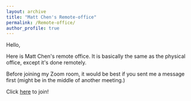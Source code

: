 ```yaml
---
layout: archive
title: "Matt Chen's Remote-office"
permalink: /Remote-office/
author_profile: true
---
```


Hello, 

Here is Matt Chen's remote office. It is basically the same as the physical office, except it's done remotely. 

Before joining my Zoom room, it would be best if you sent me a message first (might be in the middle of another meeting.)

Click <a href="https://us05web.zoom.us/j/6197180159?pwd=eUY1S3hjM3NTWUFHUWpid3FZWGc4Zz09" target="_blank">here</a> to join!
